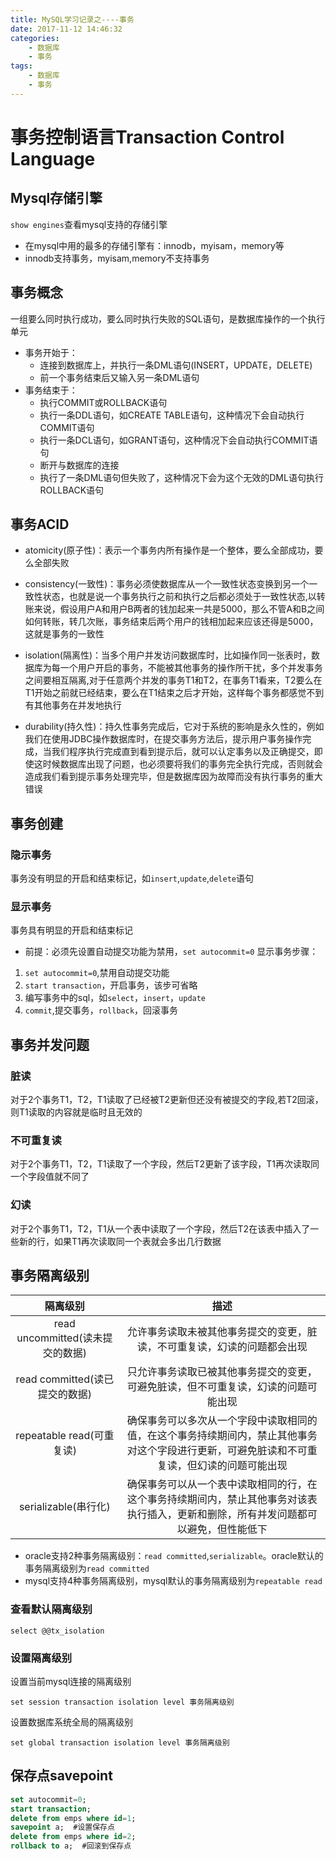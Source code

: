 ```yaml
---
title: MySQL学习记录之----事务
date: 2017-11-12 14:46:32
categories: 
    - 数据库
    - 事务
tags: 
    - 数据库
    - 事务 
---
```

# 事务控制语言Transaction Control Language
## Mysql存储引擎
`show engines`查看mysql支持的存储引擎
- 在mysql中用的最多的存储引擎有：innodb，myisam，memory等
- innodb支持事务，myisam,memory不支持事务
## 事务概念
 一组要么同时执行成功，要么同时执行失败的SQL语句，是数据库操作的一个执行单元
- 事务开始于：
    - 连接到数据库上，并执行一条DML语句(INSERT，UPDATE，DELETE)
    - 前一个事务结束后又输入另一条DML语句
- 事务结束于：
    - 执行COMMIT或ROLLBACK语句
    - 执行一条DDL语句，如CREATE TABLE语句，这种情况下会自动执行COMMIT语句
    - 执行一条DCL语句，如GRANT语句，这种情况下会自动执行COMMIT语句
    - 断开与数据库的连接
    - 执行了一条DML语句但失败了，这种情况下会为这个无效的DML语句执行ROLLBACK语句
## 事务ACID
- atomicity(原子性)：表示一个事务内所有操作是一个整体，要么全部成功，要么全部失败

- consistency(一致性)：事务必须使数据库从一个一致性状态变换到另一个一致性状态，也就是说一个事务执行之前和执行之后都必须处于一致性状态,以转账来说，假设用户A和用户B两者的钱加起来一共是5000，那么不管A和B之间如何转账，转几次账，事务结束后两个用户的钱相加起来应该还得是5000，这就是事务的一致性

- isolation(隔离性)：当多个用户并发访问数据库时，比如操作同一张表时，数据库为每一个用户开启的事务，不能被其他事务的操作所干扰，多个并发事务之间要相互隔离,对于任意两个并发的事务T1和T2，在事务T1看来，T2要么在T1开始之前就已经结束，要么在T1结束之后才开始，这样每个事务都感觉不到有其他事务在并发地执行

- durability(持久性)：持久性事务完成后，它对于系统的影响是永久性的，例如我们在使用JDBC操作数据库时，在提交事务方法后，提示用户事务操作完成，当我们程序执行完成直到看到提示后，就可以认定事务以及正确提交，即使这时候数据库出现了问题，也必须要将我们的事务完全执行完成，否则就会造成我们看到提示事务处理完毕，但是数据库因为故障而没有执行事务的重大错误
## 事务创建
### 隐示事务
事务没有明显的开启和结束标记，如`insert`,`update`,`delete`语句
### 显示事务
事务具有明显的开启和结束标记
- 前提：必须先设置自动提交功能为禁用，`set autocommit=0`
显示事务步骤：
1. `set autocommit=0`,禁用自动提交功能
2. `start transaction`，开启事务，该步可省略
3. 编写事务中的sql，如`select`，`insert`，`update`
4. `commit`,提交事务，`rollback`，回滚事务
## 事务并发问题
### 脏读
对于2个事务T1，T2，T1读取了已经被T2更新但还没有被提交的字段,若T2回滚，则T1读取的内容就是临时且无效的
### 不可重复读
对于2个事务T1，T2，T1读取了一个字段，然后T2更新了该字段，T1再次读取同一个字段值就不同了
### 幻读
对于2个事务T1，T2，T1从一个表中读取了一个字段，然后T2在该表中插入了一些新的行，如果T1再次读取同一个表就会多出几行数据
## 事务隔离级别
|隔离级别|描述|
|:-:|:-:|
|read uncommitted(读未提交的数据)|允许事务读取未被其他事务提交的变更，脏读，不可重复读，幻读的问题都会出现|
|read committed(读已提交的数据)|只允许事务读取已被其他事务提交的变更，可避免脏读，但不可重复读，幻读的问题可能出现|
|repeatable read(可重复读)|确保事务可以多次从一个字段中读取相同的值，在这个事务持续期间内，禁止其他事务对这个字段进行更新，可避免脏读和不可重复读，但幻读的问题可能出现|
|serializable(串行化)|确保事务可以从一个表中读取相同的行，在这个事务持续期间内，禁止其他事务对该表执行插入，更新和删除，所有并发问题都可以避免，但性能低下|

- oracle支持2种事务隔离级别：`read committed`,`serializable`。oracle默认的事务隔离级别为`read committed`
- mysql支持4种事务隔离级别，mysql默认的事务隔离级别为`repeatable read`
### 查看默认隔离级别
`select @@tx_isolation`
### 设置隔离级别
设置当前mysql连接的隔离级别

`set session transaction isolation level 事务隔离级别`

设置数据库系统全局的隔离级别

`set global transaction isolation level 事务隔离级别`
## 保存点savepoint
```sql
set autocommit=0;
start transaction;
delete from emps where id=1;
savepoint a;  #设置保存点
delete from emps where id=2;
rollback to a;  #回滚到保存点
```
























